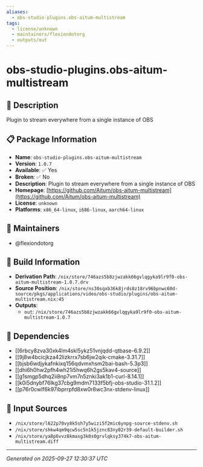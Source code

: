 ```yaml
---
aliases:
  - obs-studio-plugins.obs-aitum-multistream
tags:
  - license/unknown
  - maintainers/flexiondotorg
  - outputs/out
---
```


# obs-studio-plugins.obs-aitum-multistream

## 📝 Description

Plugin to stream everywhere from a single instance of OBS

## 📋 Package Information

- **Name**: `obs-studio-plugins.obs-aitum-multistream`
- **Version**: `1.0.7`
- **Available**: ✅ Yes
- **Broken**: ✅ No
- **Description**: Plugin to stream everywhere from a single instance of OBS
- **Homepage**: [https://github.com/Aitum/obs-aitum-multistream](https://github.com/Aitum/obs-aitum-multistream)
- **License**: `unknown`
- **Platforms**: `x86_64-linux`, `i686-linux`, `aarch64-linux`
## 👥 Maintainers

- @flexiondotorg


## 🔧 Build Information

- **Derivation Path**: `/nix/store/746azs5b8zjwzakk66gvlqgyka9lr9f0-obs-aitum-multistream-1.0.7.drv`
- **Source Position**: `/nix/store/ns30sqxb36k8jrds8z18rv96bpnwc60d-source/pkgs/applications/video/obs-studio/plugins/obs-aitum-multistream.nix:45`
- **Outputs**:
  - `out`:  `/nix/store/746azs5b8zjwzakk66gvlqgyka9lr9f0-obs-aitum-multistream-1.0.7`

## 🔗 Dependencies

- [[6rbcy8zva30xk4lm4skl5ykz51vnjqdd-qtbase-6.9.2]]
- [[9j8w4bcicjkza42lizkrrx7sb6jw2qik-cmake-3.31.7]]
- [[bjsb6wdjykafnkixq156qdvmxhsm2bai-bash-5.3p3]]
- [[dhi6h0hw2pfh4wh21i5hwq6h2gs5kav4-source]]
- [[g1smgp5dhq2ii8np7vm7n5znki3ak1b1-curl-8.14.1]]
- [[k0i5dnybf76lkg37cbg9mdm7133f5bfj-obs-studio-31.1.2]]
- [[p76r0cwlf6k97ibprrpfd8xw0r8wc3nx-stdenv-linux]]

## 📁 Input Sources

- `/nix/store/l622p70vy8k5sh7y5wizi5f2mic6ynpg-source-stdenv.sh`
- `/nix/store/shkw4qm9qcw5sc5n1k5jznc83ny02r39-default-builder.sh`
- `/nix/store/ya8p6vvz8kmasg3k0s0grvlqksy374k7-obs-aitum-multistream.diff`

---
*Generated on 2025-09-27 12:30:37 UTC*
